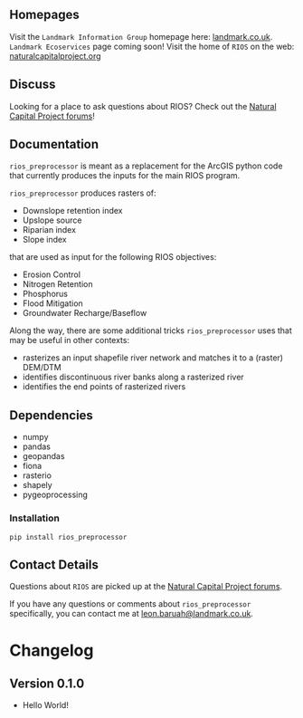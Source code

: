 Homepages
---------

Visit the `Landmark Information Group` homepage here: [landmark.co.uk](http://www.landmark.co.uk/). `Landmark Ecoservices` page coming soon!
Visit the home of `RIOS` on the web: [naturalcapitalproject.org](http://www.naturalcapitalproject.org/software/#rios)

Discuss
-------

Looking for a place to ask questions about RIOS? Check out the <a href="http://forums.naturalcapitalproject.org/index.php?p=/categories/rios">Natural Capital Project forums</a>!
 
Documentation
-------------

`rios_preprocessor` is meant as a replacement for the ArcGIS python code that currently
produces the inputs for the main RIOS program.

`rios_preprocessor` produces rasters of:

* Downslope retention index
* Upslope source
* Riparian index
* Slope index

that are used as input for the following RIOS objectives:

* Erosion Control
* Nitrogen Retention
* Phosphorus
* Flood Mitigation
* Groundwater Recharge/Baseflow

Along the way, there are some additional tricks `rios_preprocessor` uses that may be useful in other contexts:

* rasterizes an input shapefile river network and matches it to a (raster) DEM/DTM
* identifies discontinuous river banks along a rasterized river
* identifies the end points of rasterized rivers

## Dependencies

* numpy
* pandas
* geopandas
* fiona
* rasterio
* shapely
* pygeoprocessing

### Installation

`pip install rios_preprocessor`

## Contact Details

Questions about `RIOS` are picked up at the <a href="http://forums.naturalcapitalproject.org/index.php?p=/categories/rios">Natural Capital Project forums</a>.

If you have any questions or comments about `rios_preprocessor` specifically, you can contact me at [leon.baruah@landmark.co.uk](mailto:leon.baruah@landmark.co.uk).

# Changelog

## Version 0.1.0

* Hello World!

